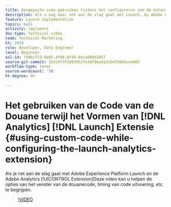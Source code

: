 ```yaml
---
title: Aangepaste code gebruiken tijdens het configureren van de extensie Analytics starten
description: Als u nog maar net aan de slag gaat met Launch, by Adobe en de Adobe Analytics-extensie, kunt u met deze video inzicht krijgen in de opties voor aangepaste codevensters, de timing van de code-uitvoering, enzovoort.
feature: Launch Implementation
topics: null
activity: implement
doc-type: technical video
team: Technical Marketing
kt: 2914
role: Developer, Data Engineer
level: Beginner
exl-id: f44bc723-0a05-4f88-8f49-04ca00dd1057
source-git-commit: 32424f3f2b05952fe4df9ea91dcbe51684cee905
workflow-type: tm+mt
source-wordcount: '76'
ht-degree: 0%

---
```


# Het gebruiken van de Code van de Douane terwijl het Vormen van [!DNL Analytics] [!DNL Launch] Extensie {#using-custom-code-while-configuring-the-launch-analytics-extension}

Als je net aan de slag gaat met Adobe Experience Platform Launch en de Adobe Analytics [!UICONTROL Extension]Deze video kan u helpen de opties van het venster van de douanecode, timing van code uitvoering, etc. te begrijpen.

>[!VIDEO](https://video.tv.adobe.com/v/27272/?quality=9)
